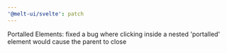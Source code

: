 ```yaml
---
'@melt-ui/svelte': patch
---
```


Portalled Elements: fixed a bug where clicking inside a nested 'portalled' element would cause the parent to close
